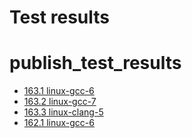 Test results
===
# publish_test_results
 - [163.1 linux-gcc-6](https://ledfan.github.io/Bachelorproef/test_results/publish_test_results/163.1-linux-gcc-6.html)
 - [163.2 linux-gcc-7](https://ledfan.github.io/Bachelorproef/test_results/publish_test_results/163.2-linux-gcc-7.html)
 - [163.3 linux-clang-5](https://ledfan.github.io/Bachelorproef/test_results/publish_test_results/163.3-linux-clang-5.html)
 - [162.1 linux-gcc-6](https://ledfan.github.io/Bachelorproef/test_results/publish_test_results/162.1-linux-gcc-6.html)
